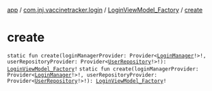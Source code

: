 [app](../../index.md) / [com.jnj.vaccinetracker.login](../index.md) / [LoginViewModel_Factory](index.md) / [create](./create.md)

# create

`static fun create(loginManagerProvider: Provider<`[`LoginManager`](../../com.jnj.vaccinetracker.common.data.managers/-login-manager/index.md)`!>!, userRepositoryProvider: Provider<`[`UserRepository`](../../com.jnj.vaccinetracker.common.data.repositories/-user-repository/index.md)`!>!): `[`LoginViewModel_Factory`](index.md)`!`
`static fun create(loginManagerProvider: Provider<`[`LoginManager`](../../com.jnj.vaccinetracker.common.data.managers/-login-manager/index.md)`!>!, userRepositoryProvider: Provider<`[`UserRepository`](../../com.jnj.vaccinetracker.common.data.repositories/-user-repository/index.md)`!>!): `[`LoginViewModel_Factory`](index.md)`!`